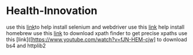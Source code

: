 # Health-Innovation

use this [link](https://www.youtube.com/watch?v=f7LEWxX4AVI)to help install selenium and webdriver
use this [link](https://www.youtube.com/watch?v=IWJKRmFLn-g) help install homebrew
use this [link](https://www.youtube.com/watch?v=Xp-RuJvazig) to download xpath finder to get precise xpaths
use this [link]([https://www.youtube.com/watch?v=fJN-HEM-cjw] to download bs4 and httplib2 
